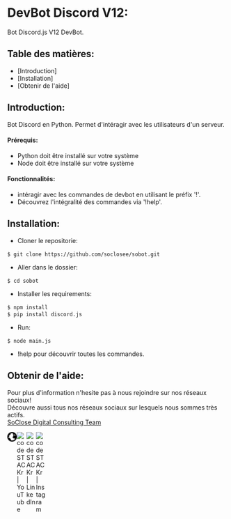 # DevBot Discord V12:
Bot Discord.js V12 DevBot.

## Table des matières:
* [Introduction]
* [Installation]
* [Obtenir de l'aide]

## Introduction:
Bot Discord en Python. Permet d'intéragir avec les utilisateurs d'un serveur.
#### Prérequis:
* Python doit être installé sur votre système
* Node doit être installé sur votre système 
#### Fonctionnalités:
* intéragir avec les commandes de devbot en  utilisant le préfix '!'.
* Découvrez l'intégralité des commandes via '!help'.

## Installation:
* Cloner le repositorie: 
```
$ git clone https://github.com/soclosee/sobot.git
``` 

* Aller dans le dossier:
```
$ cd sobot
```

* Installer les requirements: 
```
$ npm install
$ pip install discord.js
``` 

* Run: 
```
$ node main.js
``` 

* !help pour découvrir toutes les commandes.


## Obtenir de l'aide:
Pour plus d'information n'hesite pas à nous rejoindre sur nos réseaux sociaux!  
Découvre aussi tous nos réseaux sociaux sur lesquels nous sommes très actifs. 
<br>
[SoClose Digital Consulting Team]
<br>

[<img align="left" alt="codeSTACKr.com" width="22px" src="https://raw.githubusercontent.com/iconic/open-iconic/master/svg/globe.svg" />][website]
[<img align="left" alt="codeSTACKr | YouTube" width="22px" src="https://cdn.jsdelivr.net/npm/simple-icons@v3/icons/youtube.svg" />][youtube]
[<img align="left" alt="codeSTACKr | LinkedIn" width="22px" src="https://cdn.jsdelivr.net/npm/simple-icons@v3/icons/linkedin.svg" />][linkedin]
[<img align="left" alt="codeSTACKr | Instagram" width="22px" src="https://cdn.jsdelivr.net/npm/simple-icons@v3/icons/instagram.svg" />][instagram]

[website]: https://soclose.co
[youtube]: https://youtube.com/
[instagram]: https://instagram.com/socloseagency
[linkedin]: https://www.linkedin.com/company/soclosedigital
[Discord]: https://discord.gg/nmFv2U3yHK
[Telegram]: https://t.me/soclosetv
[SoClose Digital Consulting Team]: https://soclose.co
